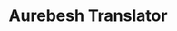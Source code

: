 ---
title: Aurebesh Translator
image: \assets\general-assets\Screenshot 2021-11-05 160527.webp
img-caption: "Aurebesh-translator" 
description: A small HTML/CSS/JS website that helps you translate aurebesh-english and english-aurebesh
source: https://aurebeshtranslator.netlify.app/
demo: https://github.com/BenTechCoder/aurebesh-translator
---